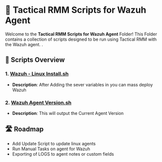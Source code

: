 # 🚀 Tactical RMM Scripts for Wazuh Agent

Welcome to the **Tactical RMM Scripts for Wazuh Agent** Folder! This Folder contains a collection of scripts designed to be run using Tactical RMM with the Wazuh agent. .

## 📜 Scripts Overview

### 1. [Wazuh - Linux Install.sh](https://github.com/Brandon-Roff/TRMM-Scripts/blob/main/Linux/Wazuh%20Agent/Wazuh%20-%20Linux%20Install.sh)
- **Description**: After Adding the sever variables in you can mass deploy Wazuh



### 2. [Wazuh Agent Version.sh](https://github.com/Brandon-Roff/TRMM-Scripts/blob/main/Linux/Wazuh%20Agent/Wazuh%20Agent%20Version.sh)
- **Description**: This will output the Current Agent Version


## 🛣️ Roadmap

- Add Update Script to update linux agents
- Run Manual Tasks on agent for Wazuh
- Exporting of LOGS to agent notes or custom fields 
